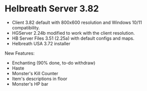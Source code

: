 # Helbreath Server 3.82

- Client 3.82 default with 800x600 resolution and Windows 10/11 compatibility.
- HGServer 2.24b modified to work with the client resolution.
- HB Server Files 3.51 (2.25a) with default configs and maps.
- Helbreath USA 3.72 installer

New Features:
- Enchanting (90% done, to-do withdraw)
- Haste
- Monster's Kill Counter
- Item's descriptions in floor
- Monster's HP bar
